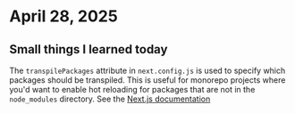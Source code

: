 # April 28, 2025

## Small things I learned today

The `transpilePackages` attribute in `next.config.js` is used to specify which packages should be transpiled. This is useful for monorepo projects where you'd want to enable hot reloading for packages that are not in the `node_modules` directory. See the [Next.js documentation](https://nextjs.org/docs/app/api-reference/config/next-config-js/transpilePackages)
